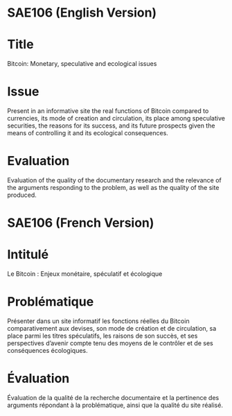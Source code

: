 # SAE106 (English Version)

# Title 
Bitcoin: Monetary, speculative and ecological issues 

# Issue 
Present in an informative site the real functions of Bitcoin compared to currencies, its mode of creation and circulation, its place among speculative securities, the reasons for its success, and its future prospects given the means of controlling it and its ecological consequences. 

# Evaluation 
Evaluation of the quality of the documentary research and the relevance of the arguments responding to the problem, as well as the quality of the site produced.


# SAE106 (French Version)

# Intitulé
Le Bitcoin : Enjeux monétaire, spéculatif et écologique

# Problématique
Présenter dans un site informatif les fonctions réelles du Bitcoin comparativement aux devises, son mode de création et de circulation, sa place parmi les titres spéculatifs, les raisons de son succès, et ses perspectives d’avenir compte tenu des moyens de le contrôler et de ses conséquences écologiques.

# Évaluation
Évaluation de la qualité de la recherche documentaire et la pertinence des arguments répondant à la problématique, ainsi que la qualité du site réalisé.
